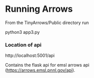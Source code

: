 # Running Arrows
From the TinyArrows/Public directory run

python3 app3.py


### Location of api
http://localhost:5001/api

Contains the flask api for emsl arrows api (https://arrows.emsl.pnnl.gov/api).

